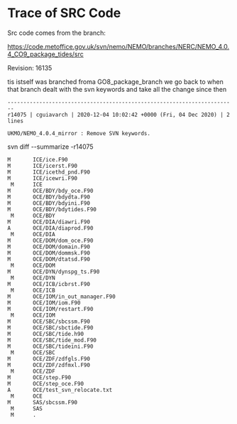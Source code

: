 # Trace of SRC Code

Src code comes from the branch:

https://code.metoffice.gov.uk/svn/nemo/NEMO/branches/NERC/NEMO_4.0.4_CO9_package_tides/src

Revision: 16135


tis istself was branched froma GO8_package_branch 
we go back to when that branch dealt with the svn keywords and take all the change since then


```
------------------------------------------------------------------------
r14075 | cguiavarch | 2020-12-04 10:02:42 +0000 (Fri, 04 Dec 2020) | 2 lines

UKMO/NEMO_4.0.4_mirror : Remove SVN keywords. 
```


svn diff --summarize -r14075

```
M       ICE/ice.F90
M       ICE/icerst.F90
M       ICE/icethd_pnd.F90
M       ICE/icewri.F90
 M      ICE
M       OCE/BDY/bdy_oce.F90
M       OCE/BDY/bdydta.F90
M       OCE/BDY/bdyini.F90
M       OCE/BDY/bdytides.F90
 M      OCE/BDY
M       OCE/DIA/diawri.F90
A       OCE/DIA/diaprod.F90
 M      OCE/DIA
M       OCE/DOM/dom_oce.F90
M       OCE/DOM/domain.F90
M       OCE/DOM/dommsk.F90
M       OCE/DOM/dtatsd.F90
 M      OCE/DOM
M       OCE/DYN/dynspg_ts.F90
 M      OCE/DYN
M       OCE/ICB/icbrst.F90
 M      OCE/ICB
M       OCE/IOM/in_out_manager.F90
M       OCE/IOM/iom.F90
M       OCE/IOM/restart.F90
 M      OCE/IOM
M       OCE/SBC/sbcssm.F90
M       OCE/SBC/sbctide.F90
M       OCE/SBC/tide.h90
M       OCE/SBC/tide_mod.F90
M       OCE/SBC/tideini.F90
 M      OCE/SBC
M       OCE/ZDF/zdfgls.F90
M       OCE/ZDF/zdfmxl.F90
 M      OCE/ZDF
M       OCE/step.F90
M       OCE/step_oce.F90
A       OCE/test_svn_relocate.txt
 M      OCE
M       SAS/sbcssm.F90
 M      SAS
 M      .
```

